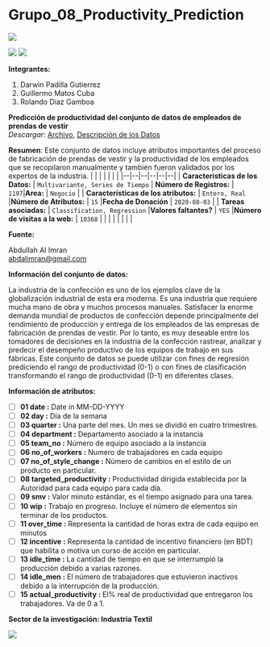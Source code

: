 # Grupo_08_Productivity_Prediction

![](https://pandora.pucp.edu.pe/pucp/c3/images/logo_pucp.gif)

![](https://img.shields.io/github/tag/pandao/editor.md.svg) ![](https://img.shields.io/github/release/pandao/editor.md.svg)

**Integrantes:**
1. Darwin Padilla Gutierrez
2. Guillermo Matos Cuba
3. Rolando Diaz Gamboa

**Predicción de productividad del conjunto de datos de empleados de prendas de vestir**  
_Descargar_: [Archivo](https://archive.ics.uci.edu/ml/machine-learning-databases/00597/), [Descripción de los Datos](https://archive.ics.uci.edu/ml/datasets/Productivity+Prediction+of+Garment+Employees#)

**Resumen**: Este conjunto de datos incluye atributos importantes del proceso de fabricación de prendas de vestir y la productividad de los empleados que se recopilaron manualmente y también fueron validados por los expertos de la industria.
|  |  |  | | |  |
|--|--|--|--|--|--|
| **Características de los Datos:** | `Multivariante, Series de Tiempo` | **Número de Registros:** | `1197`|**Area:** | `Negocio` |
| **Características de los atributos:** | `Entero, Real` |**Número de Atributos:** | `15` |**Fecha de Donación** | `2020-08-03` |
| **Tareas asociadas:**  | `Classification, Regression` |**Valores faltantes?** | `YES` |**Número de visitas a la web:** | `10368` |
|  |  |  | | |  |

  

**Fuente:**

Abdullah Al Imran  
abdalimran@gmail.com

  

**Información del conjunto de datos:**

La industria de la confección es uno de los ejemplos clave de la globalización industrial de esta era moderna. Es una industria que requiere mucha mano de obra y muchos procesos manuales. Satisfacer la enorme demanda mundial de productos de confección depende principalmente del rendimiento de producción y entrega de los empleados de las empresas de fabricación de prendas de vestir. Por lo tanto, es muy deseable entre los tomadores de decisiones en la industria de la confección rastrear, analizar y predecir el desempeño productivo de los equipos de trabajo en sus fábricas. Este conjunto de datos se puede utilizar con fines de regresión prediciendo el rango de productividad (0-1) o con fines de clasificación transformando el rango de productividad (0-1) en diferentes clases.

  

**Información de atributos:**

 - [ ] **01 date :** Date in MM-DD-YYYY
 - [ ] **02 day :** Día de la semana
 - [ ] **03 quarter :** Una parte del mes. Un mes se dividió en cuatro trimestres.
 - [ ] **04 department :** Departamento asociado a la instancia  
 - [ ] **05 team\_no :** Número de equipo asociado a la instancia  
 - [ ] **06 no\_of\_workers :** Numero de trabajadores en cada equipo  
 - [ ] **07 no\_of\_style\_change :** Número de cambios en el estilo de un producto en particular.
 - [ ] **08 targeted\_productivity :** Productividad dirigida establecida por la Autoridad para cada equipo para cada día.  
 - [ ] **09 smv :** Valor minuto estándar, es el tiempo asignado para una tarea.  
 - [ ] **10 wip :** Trabajo en progreso. Incluye el número de elementos sin terminar de los productos.
 - [ ] **11 over\_time :** Representa la cantidad de horas extra de cada equipo en minutos
 - [ ] **12 incentive :** Representa la cantidad de incentivo financiero (en BDT) que habilita o motiva un curso de acción en particular.  
 - [ ] **13 idle\_time :** La cantidad de tiempo en que se interrumpió la producción debido a varias razones.  
 - [ ] **14 idle\_men :** El número de trabajadores que estuvieron inactivos debido a la interrupción de la producción.
 - [ ] **15 actual\_productivity :** El% real de productividad que entregaron los trabajadores. Va de 0 a 1. 

**Sector de la investigación: Industria Textil**

![](https://cloudfront-us-east-1.images.arcpublishing.com/semana/D3G2QB322JBZ7BIKD4W2AV7IRY.jpg)
